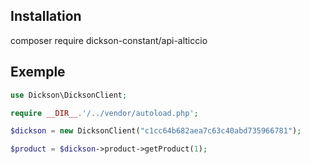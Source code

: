 ## Installation

composer require dickson-constant/api-alticcio

## Exemple

```php
use Dickson\DicksonClient;

require __DIR__.'/../vendor/autoload.php';

$dickson = new DicksonClient("c1cc64b682aea7c63c40abd735966781");

$product = $dickson->product->getProduct(1);
```